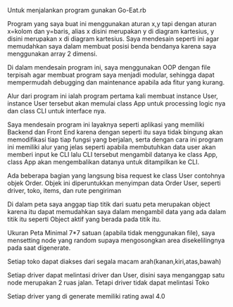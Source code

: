 Untuk menjalankan program gunakan Go-Eat.rb

Program yang saya buat ini menggunakan aturan x,y tapi dengan aturan x=kolom dan y=baris, alias x disini merupakan y di diagram kartesius, y disini merupakan x di diagram kartesius. Saya mendesain seperti ini agar memudahkan saya dalam membuat posisi benda bendanya karena saya menggunakan array 2 dimensi.

Di dalam mendesain program ini, saya menggunakan OOP dengan file terpisah agar membuat program saya menjadi modular, sehingga dapat mempermudah debugging dan maintenance apabila ada fitur yang kurang.

Alur dari program ini ialah program pertama kali membuat instance User, instance User tersebut akan memulai class App untuk processing logic nya dan class CLI untuk interface nya.

Saya mendesain program ini layaknya seperti aplikasi yang memiliki Backend dan Front End karena dengan seperti itu saya tidak bingung akan memodifikasi tiap tiap fungsi yang berjalan, serta dengan cara ini program ini memiliki alur yang jelas seperti apabila membutuhkan data user akan memberi input ke CLI lalu CLI tersebut mengambil datanya ke class App, class App akan mengembalikan datanya untuk ditampilkan ke CLI.

Ada beberapa bagian yang langsung bisa request ke class User contohnya objek Order. Objek ini diperuntukkan menyimpan data Order User, seperti driver, toko, items, dan rute pengiriman

Di dalam peta saya anggap tiap titik dari suatu peta merupakan object karena itu dapat memudahkan saya dalam mengambil data yang ada dalam titik itu seperti Object aktif yang berada pada titik itu.

Ukuran Peta Minimal 7*7 satuan (apabila tidak menggunakan file), saya mensetting node yang random supaya mengosongkan area disekelilingnya pada saat digenerate.

Setiap toko dapat diakses dari segala macam arah(kanan,kiri,atas,bawah)

Setiap driver dapat melintasi driver dan User, disini saya menganggap satu node merupakan 2 ruas jalan. Tetapi driver tidak dapat melintasi Toko

Setiap driver yang di generate memiliki rating awal 4.0
